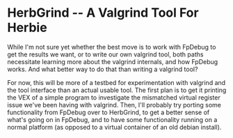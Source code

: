 HerbGrind -- A Valgrind Tool For Herbie
=======================================

While I'm not sure yet whether the best move is to work with FpDebug
to get the results we want, or to write our own valgrind tool, both
paths necessitate learning more about the valgrind internals, and how
FpDebug works. And what better way to do that than writing a valgrind
tool?

For now, this will be more of a testbed for experimentation with
valgrind and the tool interface than an actual usable tool. The first
plan is to get it printing the VEX of a simple program to investigate
the mismatched virtual register issue we've been having with
valgrind. Then, I'll probably try porting some functionality from
FpDebug over to HerbGrind, to get a better sense of what's going on in
FpDebug, and to have some functionality running on a normal platform
(as opposed to a virtual container of an old debian install).
